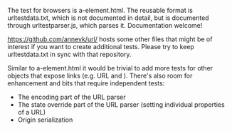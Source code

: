 The test for browsers is a-element.html. The reusable format is urltestdata.txt, which is
not documented in detail, but is documented through urltestparser.js, which parses it.
Documentation welcome!

https://github.com/annevk/url/ hosts some other files that might be of interest if you
want to create additional tests. Please try to keep urltestdata.txt in sync with that
repository.

Similar to a-element.html it would be trivial to add more tests for other objects that
expose links (e.g. URL and <area>). There's also room for enhancement and bits that
require independent tests:

* The encoding part of the URL parser
* The state override part of the URL parser (setting individual properties of a URL)
* Origin serialization
